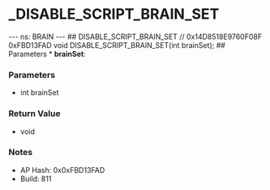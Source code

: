 # _DISABLE_SCRIPT_BRAIN_SET

--- ns: BRAIN --- ## DISABLE_SCRIPT_BRAIN_SET  // 0x14D8518E9760F08F 0xFBD13FAD void DISABLE_SCRIPT_BRAIN_SET(int brainSet);   ## Parameters * **brainSet**:

### Parameters
* int brainSet

### Return Value
* void

### Notes
* AP Hash: 0x0xFBD13FAD
* Build: 811

